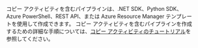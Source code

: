 <!--
    Separate the generic "Getting started" paragraph from each connector-* article in azure-docs-pr/articles/data-factory/ to ease future central update.
-->
コピー アクティビティを含むパイプラインは、.NET SDK、Python SDK、Azure PowerShell、REST API、または Azure Resource Manager テンプレートを使用して作成できます。 コピー アクティビティを含むパイプラインを作成するための詳細な手順については、[コピー アクティビティのチュートリアル](../articles/data-factory/quickstart-create-data-factory-dot-net.md)を参照してください。
